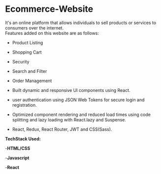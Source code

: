 # Ecommerce-Website
It's an online platform that allows individuals to sell products or services to consumers over the internet. <br>
Features added on this website are as follows:<br>
  - Product Listing
  - Shopping Cart
  - Security
  - Search and Filter
  - Order Management 


- Built dynamic and responsive UI components using React.

- user authentication using JSON Web Tokens for secure login and registration.

- Optimized component rendering and reduced load times using code splitting and lazy loading with React.lazy
and Suspense.

- React, Redux, React Router, JWT and CSS(Sass).

**TechStack Used:**

  -**HTML/CSS**

  -**Javascript**
  
  -**React**
